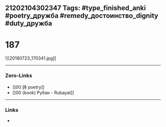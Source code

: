 21202104302347
Tags: #type_finished_anki #poetry_дружба #remedy_достоинство_dignity #duty_дружба
---
# 187

![[20180723_170341.jpg]]

---
### Zero-Links
- [[00 詩 poetry]]
- [[00 (book) Рубаи - Rubayat]]
---
### Links
-